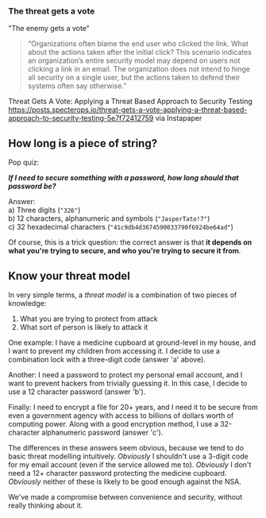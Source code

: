 ### The threat gets a vote

"The enemy gets a vote"

>“Organizations often blame the end user who clicked the link. What about the actions taken after the initial click? This scenario indicates an organization’s entire security model may depend on users not clicking a link in an email. The organization does not intend to hinge all security on a single user, but the actions taken to defend their systems often say otherwise.”

Threat Gets A Vote: Applying a Threat Based Approach to Security Testing
https://posts.specterops.io/threat-gets-a-vote-applying-a-threat-based-approach-to-security-testing-5e7f72412759
via Instapaper

## How long is a piece of string?

Pop quiz: 

_**If I need to secure something with a password, how long should that password be?**_

Answer:  
a) Three digits (`"326"`)  
b) 12 characters, alphanumeric and symbols (`"JasperTato!7"`)  
c) 32 hexadecimal characters (`"41c9db4d3674590033790f6924be64ad"`)

Of course, this is a trick question: the correct answer is that **it depends on what you're trying to secure, and who you're trying to secure it from**.


## Know your threat model

In very simple terms, a *threat model* is a combination of two pieces of knowledge:
1. What you are trying to protect from attack
2. What sort of person is likely to attack it

One example: I have a medicine cupboard at ground-level in my house, and I want to prevent my children from accessing it. I decide to use a combination lock with a three-digit code (answer 'a' above).

Another: I need a password to protect my personal email account, and I want to prevent hackers from trivially guessing it. In this case, I decide to use a 12 character password (answer 'b').

Finally: I need to encrypt a file for 20+ years, and I need it to be secure from even a government agency with access to billions of dollars worth of computing power. Along with a good encryption method, I use a 32-character alphanumeric password (answer 'c').

The differences in these answers seem obvious, because we tend to do basic threat modelling intuitively. *Obviously* I shouldn't use a 3-digit code for my email account (even if the service allowed me to). *Obviously* I don't need a 12+ character password protecting the medicine cupboard. *Obviously* neither of these is likely to be good enough against the NSA.

We've made a compromise between convenience and security, without really thinking about it.